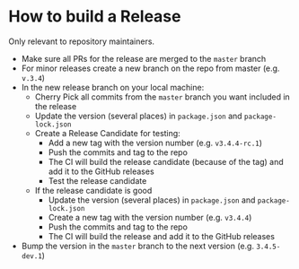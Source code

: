 # How to build a Release

Only relevant to repository maintainers.

- Make sure all PRs for the release are merged to the `master` branch
- For minor releases create a new branch on the repo from master (e.g. `v.3.4`)
- In the new release branch on your local machine:
    - Cherry Pick all commits from the `master` branch you want included in the release
    - Update the version (several places) in `package.json` and `package-lock.json`
    - Create a Release Candidate for testing:
        - Add a new tag with the version number (e.g. `v3.4.4-rc.1`)
        - Push the commits and tag to the repo
        - The CI will build the release candidate (because of the tag) and add it to the GitHub releases
        - Test the release candidate
    - If the release candidate is good
        - Update the version (several places) in `package.json` and `package-lock.json`
        - Create a new tag with the version number (e.g. `v3.4.4`)
        - Push the commits and tag to the repo
        - The CI will build the release and add it to the GitHub releases
- Bump the version in the `master` branch to the next version (e.g. `3.4.5-dev.1`)
